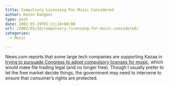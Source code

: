 ```yaml
---
title: Compulsory Licensing For Music Considered
author: Kevin Dangoor
type: post
date: 2002-05-19T01:13:24+00:00
url: /2002/05/18/compulsory-licensing-for-music-considered/
categories:
  - Music

---
```

News.com reports that some large tech companies are supporting Kazaa in [trying to pursuade Congress to adopt compulsory licenses for music][1], which would make file trading legal (and no longer free). Though I usually prefer to let the free market decide things, the government may need to intervene to ensure that consumer&#8217;s rights are protected.

 [1]: http://news.com.com/2100-1023-914983.html?legacy=cnet&tag=pt.rss..feed.ne_9908760